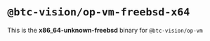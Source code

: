 # `@btc-vision/op-vm-freebsd-x64`

This is the **x86_64-unknown-freebsd** binary for `@btc-vision/op-vm`
